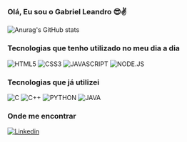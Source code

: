 ### Olá, Eu sou o Gabriel Leandro 😎✌

![Anurag's GitHub stats](https://github-readme-stats.vercel.app/api?username=GabrielV26&show_icons=true&theme=dark)

### Tecnologias que tenho utilizado no meu dia a dia

<img alt="HTML5" src="https://img.shields.io/badge/HTML5-E34F26?style=for-the-badge&logo=html5&logoColor=white">
<img alt="CSS3" src="https://img.shields.io/badge/CSS3-1572B6?style=for-the-badge&logo=css3&logoColor=white">
<img alt="JAVASCRIPT" src="https://img.shields.io/badge/JavaScript-F7DF1E?style=for-the-badge&logo=javascript&logoColor=black">
<img alt="NODE.JS" src="https://img.shields.io/badge/Node.js-43853D?style=for-the-badge&logo=node.js&logoColor=white">

### Tecnologias que já utilizei

<img alt="C" src="https://img.shields.io/badge/C-00599C?style=for-the-badge&logo=c&logoColor=white">
<img alt="C++" src="https://img.shields.io/badge/C%2B%2B-00599C?style=for-the-badge&logo=c%2B%2B&logoColor=white">
<img alt="PYTHON" src="https://img.shields.io/badge/Python-3776AB?style=for-the-badge&logo=python&logoColor=white">
<img alt="JAVA" src="https://img.shields.io/badge/Java-ED8B00?style=for-the-badge&logo=openjdk&logoColor=white">

### Onde me encontrar

[![Linkedin](https://img.shields.io/badge/LinkedIn-0077B5?style=for-the-badge&logo=linkedin&logoColor=white)](https://www.linkedin.com/in/gabriel-leandro-410b3b240/)
